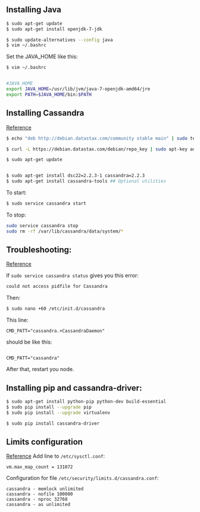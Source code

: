 ## Installing Java

```bash
$ sudo apt-get update
$ sudo apt-get install openjdk-7-jdk

$ sudo update-alternatives --config java
$ vim ~/.bashrc
```

Set the JAVA_HOME like this:

```bash
$ vim ~/.bashrc


#JAVA_HOME
export JAVA_HOME=/usr/lib/jvm/java-7-openjdk-amd64/jre
export PATH=$JAVA_HOME/bin:$PATH
```

## Installing Cassandra

[Reference](http://docs.datastax.com/en/cassandra/2.2/cassandra/install/installDeb.html)
```bash
$ echo "deb http://debian.datastax.com/community stable main" | sudo tee -a /etc/apt/sources.list.d/cassandra.sources.list

$ curl -L https://debian.datastax.com/debian/repo_key | sudo apt-key add -

$ sudo apt-get update


$ sudo apt-get install dsc22=2.2.3-1 cassandra=2.2.3
$ sudo apt-get install cassandra-tools ## Optional utilities
```


To start:
```bash
$ sudo service cassandra start
```

To stop:
```bash
sudo service cassandra stop
sudo rm -rf /var/lib/cassandra/data/system/*
```
## Troubleshooting:
[Reference](https://www.digitalocean.com/community/tutorials/how-to-install-cassandra-and-run-a-single-node-cluster-on-ubuntu-14-04)

If ```sudo service cassandra status``` gives you this error:

```bash
could not access pidfile for Cassandra
```

Then:

```bash
$ sudo nano +60 /etc/init.d/cassandra
```

This line:
```/etc/init.d/cassandra
CMD_PATT="cassandra.+CassandraDaemon"
```

should be like this:
```/etc/init.d/cassandra

CMD_PATT="cassandra"
```

After that, restart you node.

## Installing pip and cassandra-driver:

```bash
$ sudo apt-get install python-pip python-dev build-essential
$ sudo pip install --upgrade pip
$ sudo pip install --upgrade virtualenv

$ sudo pip install cassandra-driver
```

## Limits configuration
[Reference](http://docs.datastax.com/en/cassandra/2.0/cassandra/install/installRecommendSettings.html)
Add line to ```/etc/sysctl.conf```:
```
vm.max_map_count = 131072
```

Configuration for file ```/etc/security/limits.d/cassandra.conf```:

```
cassandra - memlock unlimited
cassandra - nofile 100000
cassandra - nproc 32768
cassandra - as unlimited
```
